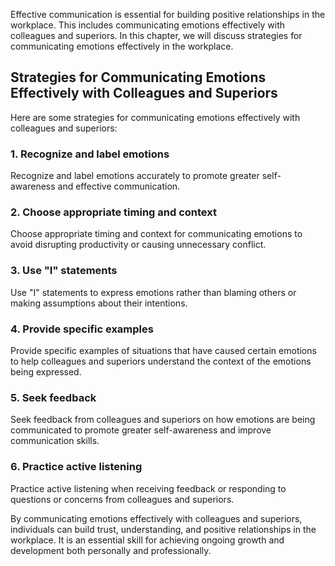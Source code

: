 
Effective communication is essential for building positive relationships in the workplace. This includes communicating emotions effectively with colleagues and superiors. In this chapter, we will discuss strategies for communicating emotions effectively in the workplace.

Strategies for Communicating Emotions Effectively with Colleagues and Superiors
-------------------------------------------------------------------------------

Here are some strategies for communicating emotions effectively with colleagues and superiors:

### 1. Recognize and label emotions

Recognize and label emotions accurately to promote greater self-awareness and effective communication.

### 2. Choose appropriate timing and context

Choose appropriate timing and context for communicating emotions to avoid disrupting productivity or causing unnecessary conflict.

### 3. Use "I" statements

Use "I" statements to express emotions rather than blaming others or making assumptions about their intentions.

### 4. Provide specific examples

Provide specific examples of situations that have caused certain emotions to help colleagues and superiors understand the context of the emotions being expressed.

### 5. Seek feedback

Seek feedback from colleagues and superiors on how emotions are being communicated to promote greater self-awareness and improve communication skills.

### 6. Practice active listening

Practice active listening when receiving feedback or responding to questions or concerns from colleagues and superiors.

By communicating emotions effectively with colleagues and superiors, individuals can build trust, understanding, and positive relationships in the workplace. It is an essential skill for achieving ongoing growth and development both personally and professionally.
